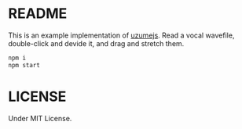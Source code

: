 # README

This is an example implementation of [uzumejs](https://github.com/haruneko/uzumejs).
Read a vocal wavefile, double-click and devide it, and drag and stretch them.

```sh
npm i
npm start
```

# LICENSE

Under MIT License.
